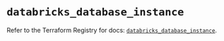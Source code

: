 # `databricks_database_instance`

Refer to the Terraform Registry for docs: [`databricks_database_instance`](https://registry.terraform.io/providers/databricks/databricks/1.91.0/docs/resources/database_instance).
